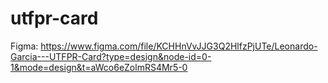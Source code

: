 # utfpr-card

Figma: https://www.figma.com/file/KCHHnVvJJG3Q2HlfzPjUTe/Leonardo-Garcia---UTFPR-Card?type=design&node-id=0-1&mode=design&t=aWco6eZolmRS4Mr5-0

